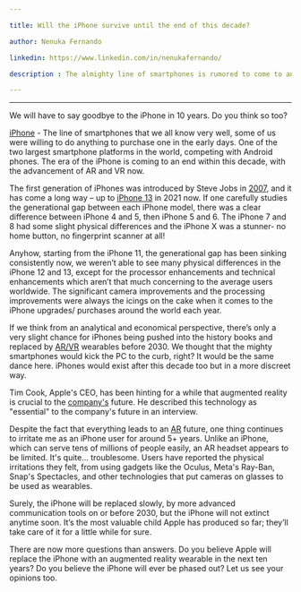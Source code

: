 ```yaml
---

title: Will the iPhone survive until the end of this decade?

author: Nenuka Fernando

linkedin: https://www.linkedin.com/in/nenukafernando/

description : The almighty line of smartphones is rumored to come to an end within this decade. Will Apple take such a hasty decision to get rid of the most favourite Apple product from us? There are now more questions than answers. Do you believe Apple will replace the iPhone with an augmented reality wearable in the next ten years? Do you believe the iPhone will ever be phased out? What is the endgame of Tim Cook- getting rid of iPhones? Read more...

---
```

___

We will have to say goodbye to the iPhone in 10 years. Do you think so too?
 
 [iPhone](https://www.apple.com/iphone/) - The line of smartphones that we all know very well, some of us were willing to do anything to purchase one in the early days. One of the two largest smartphone platforms in the world, competing with Android phones. The era of the iPhone is coming to an end within this decade, with the advancement of AR and VR now.
 
The first generation of iPhones was introduced by Steve Jobs in [2007](https://en.wikipedia.org/wiki/IPhone_(1st_generation)), and it has come a long way – up to [iPhone 13](https://www.apple.com/iphone-13/) in 2021 now. If one carefully studies the generational gap between each iPhone model, there was a clear difference between iPhone 4 and 5, then iPhone 5 and 6. The iPhone 7 and 8 had some slight physical differences and the iPhone X was a stunner- no home button, no fingerprint scanner at all!
 
Anyhow, starting from the iPhone 11, the generational gap has been sinking consistently now, we weren’t able to see many physical differences in the iPhone 12 and 13, except for the processor enhancements and technical enhancements which aren’t that much concerning to the average users worldwide. The significant camera improvements and the processing improvements were always the icings on the cake when it comes to the iPhone upgrades/ purchases around the world each year.
 
If we think from an analytical and economical perspective, there’s only a very slight chance for iPhones being pushed into the history books and replaced by [AR/VR](https://en.wikipedia.org/wiki/Virtual_reality) wearables before 2030. We thought that the mighty smartphones would kick the PC to the curb, right? It would be the same dance here. iPhones would exist after this decade too but in a more discreet way.
 
Tim Cook, Apple's CEO, has been hinting for a while that augmented reality is crucial to the [company's](https://www.apple.com/) future. He described this technology as "essential" to the company's future in an interview.
 
Despite the fact that everything leads to an [AR](https://en.wikipedia.org/wiki/Augmented_reality) future, one thing continues to irritate me as an iPhone user for around 5+ years. Unlike an iPhone, which can serve tens of millions of people easily, an AR headset appears to be limited. It's quite... troublesome. Users have reported the physical irritations they felt,  from using gadgets like the Oculus, Meta's Ray-Ban, Snap's Spectacles, and other technologies that put cameras on glasses to be used as wearables.
 
Surely, the iPhone will be replaced slowly, by more advanced communication tools on or before 2030, but the iPhone will not extinct anytime soon. It’s the most valuable child Apple has produced so far; they’ll take care of it for a little while for sure.
 
There are now more questions than answers. Do you believe Apple will replace the iPhone with an augmented reality wearable in the next ten years? Do you believe the iPhone will ever be phased out? Let us see your opinions too.



